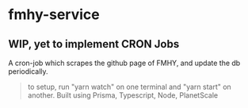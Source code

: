 # fmhy-service
## WIP, yet to implement CRON Jobs

A cron-job which scrapes the github page of FMHY, and update the db periodically.

> to setup, run "yarn watch" on one terminal and "yarn start" on another.
> Built using Prisma, Typescript, Node, PlanetScale
